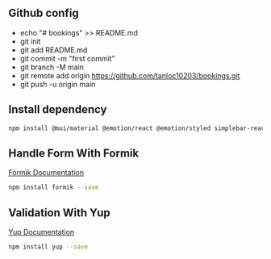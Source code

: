 ## Github config

- echo "# bookings" >> README.md
- git init
- git add README.md
- git commit -m "first commit"
- git branch -M main
- git remote add origin https://github.com/tanloc10203/bookings.git
- git push -u origin main

## Install dependency

```sh
npm install @mui/material @emotion/react @emotion/styled simplebar-react react-hook-form react-helmet-async react-apexcharts numeral lodash @mui/icons-material date-fns change-case apexcharts @mui/lab @iconify/react @faker-js/faker simplebar
```

## Handle Form With Formik

[Formik Documentation](https://formik.org/docs/overview)

```sh
npm install formik --save
```

## Validation With Yup

[Yup Documentation](https://github.com/jquense/yup)

```sh
npm install yup --save
```
